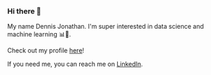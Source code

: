 ### Hi there 👋
My name Dennis Jonathan. I'm super interested in data science and machine learning 📊🤖.

Check out my profile [here](https://dennisjoo.github.io)!

If you need me, you can reach me on [LinkedIn](https://www.linkedin.com/in/dennisjooo/).

<!--
**dennisjooo/dennisjooo** is a ✨ _special_ ✨ repository because its `README.md` (this file) appears on your GitHub profile.

Here are some ideas to get you started:

- 🔭 I’m currently working on ...
- 🌱 I’m currently learning ...
- 👯 I’m looking to collaborate on ...
- 🤔 I’m looking for help with ...
- 💬 Ask me about ...
- 📫 How to reach me: ...
- 😄 Pronouns: ...
- ⚡ Fun fact: ...
-->
